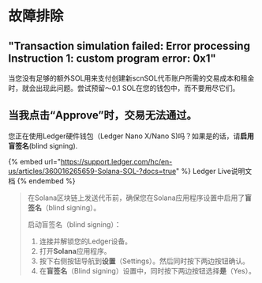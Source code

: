 # 故障排除

## **"Transaction simulation failed: Error processing Instruction 1: custom program error: 0x1"**

当您没有足够的额外SOL用来支付创建新scnSOL代币账户所需的交易成本和租金时，就会出现此问题。尝试预留～0.1 SOL在您的钱包中，而不要用尽它们。

## 当我点击“Approve”时，交易无法通过。

您正在使用Ledger硬件钱包（Ledger Nano X/Nano S)吗？如果是的话，请**启用盲签名**(blind signing).

{% embed url="https://support.ledger.com/hc/en-us/articles/360016265659-Solana-SOL-?docs=true" %}
Ledger Live说明文档
{% endembed %}

> 在Solana区块链上发送代币前，确保您在Solana应用程序设置中启用了**盲签名**（blind signing）。
>
> 启动盲签名（blind signing）：
>
> 1. 连接并解锁您的Ledger设备。
> 2. 打开**Solana**应用程序。
> 3. 按下右侧按钮导航到**设置**（Settings）。然后同时按下两边按钮确认。
> 4. 在**盲签名**（Blind signing）设置中，同时按下两边按钮选择**是**（Yes）。
